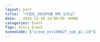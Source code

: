 ```yaml
---
layout: post
title:  "이벤트_2019여름_0화_오프닝"
date:   2020-12-30 14:00:00 +0000
categories: Event
Tags: Story Event
SceneCode: ["scene_evt190627_cp0_q1_s10"]
---
```

